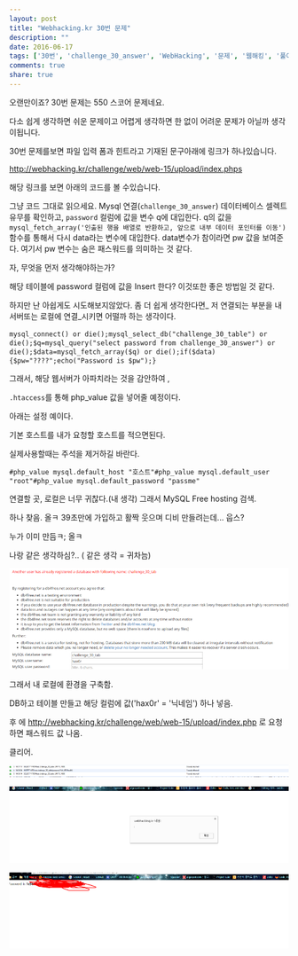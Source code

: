 ```yaml
---
layout: post
title: "Webhacking.kr 30번 문제"
description: ""
date: 2016-06-17
tags: ['30번', 'challenge_30_answer', 'WebHacking', '문제', '웹해킹', '풀이', '해킹']
comments: true
share: true
---
```


오랜만이죠? 30번 문제는 550 스코어 문제네요.

다소 쉽게 생각하면 쉬운 문제이고 어렵게 생각하면 한 없이 어려운 문제가 아닐까 생각이됩니다.

30번 문제를보면 파일 입력 폼과 힌트라고 기재된 문구아래에 링크가 하나있습니다.

  

http://webhacking.kr/challenge/web/web-15/upload/index.phps

해당 링크를 보면 아래의 코드를 볼 수있습니다.

  

  

그냥 코드 그대로 읽으세요. Mysql 연결(`challenge_30_answer`) 데이터베이스 셀렉트 유무를 확인하고,
`password` 컬럼에 값을 변수 q에 대입한다. q의 값을 `mysql_fetch_array('인출된 행을 배열로 반환하고, 앞으로
내부 데이터 포인터를 이동')` 함수를 통해서 다시 data라는 변수에 대입한다. data변수가 참이라면 pw 값을 보여준다. 여기서 pw
변수는 숨은 패스워드를 의미하는 것 같다.

  

자, 무엇을 먼저 생각해야하는가?

해당 테이블에 password 컬럼에 값을 Insert 한다? 이것또한 좋은 방법일 것 같다.

하지만 난 아쉽게도 시도해보지않았다. 좀 더 쉽게 생각한다면_ 저 연결되는 부분을 내 서버또는 로컬에 연결_시키면 어떨까 하는 생각이다.

  

    mysql_connect() or die();mysql_select_db("challenge_30_table") or die();$q=mysql_query("select password from challenge_30_answer") or die();$data=mysql_fetch_array($q) or die();if($data){$pw="????";echo("Password is $pw");}

  

그래서, 해당 웹서버가 아파치라는 것을 감안하여 ,

`.htaccess`를 통해 php_value 값을 넣어줄 예정이다.

  

  

아래는 설정 예이다.

기본 호스트를 내가 요청할 호스트를 적으면된다.

실제사용할때는 주석을 제거하길 바란다.

    #php_value mysql.default_host "호스트"#php_value mysql.default_user "root"#php_value mysql.default_password "passme"

  

연결할 곳, 로컬은 너무 귀찮다.(내 생각) 그래서 MySQL Free hosting 검색.

하나 찾음. 올ㅋ 39초만에 가입하고 활짝 웃으며 디비 만들려는데... 웁스?

  

누가 이미 만듬ㅋ; 올ㅋ

나랑 같은 생각하심?.. ( 같은 생각 = 귀차늠)

  

  

  

![](/assets/images/posts/658/2131F84D5763B6FD137435.PNG)

  

  

  

그래서 내 로컬에 환경을 구축함.

DB하고 테이블 만들고 해당 컬럼에 값('hax0r' = '닉네임') 하나 넣음.

후 에 http://webhacking.kr/challenge/web/web-15/upload/index.php 로 요청하면 패스워드 값
나옴.

클리어.

  

  

![](/assets/images/posts/658/246AEC505763BA610ECC16.PNG)

  

  

  

  

  

  

![](/assets/images/posts/658/2458204F57BBFBE41B4D83.PNG)

![](/assets/images/posts/658/2769F84F57BBFBE50CE2B6.PNG)

  


